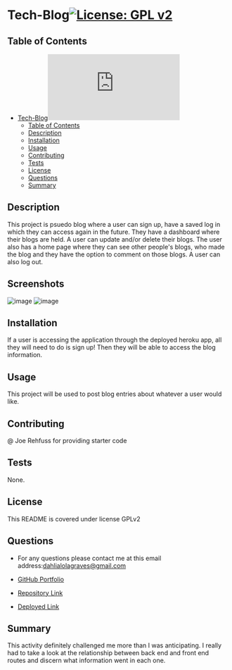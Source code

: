 # Tech-Blog[![License: GPL v2](https://img.shields.io/badge/License-GPL_v2-blue.svg)](https://www.gnu.org/licenses/old-licenses/gpl-2.0.en.html)
## Table of Contents
- [Tech-Blog![License: GPL v2](https://www.gnu.org/licenses/old-licenses/gpl-2.0.en.html)](#tech-blog)
  - [Table of Contents](#table-of-contents)
  - [Description](#description)
  - [Installation](#installation)
  - [Usage](#usage)
  - [Contributing](#contributing)
  - [Tests](#tests)
  - [License](#license)
  - [Questions](#questions)
  - [Summary](#summary)

## Description
This project is psuedo blog where a user can sign up, have a saved log in which they can access again in the future. They have a dashboard where their blogs are held. A user can update and/or delete their blogs. The user also has a home page where they can see other people's blogs, who made the blog and they have the option to comment on those blogs. A user can also log out. 

## Screenshots
![image](https://user-images.githubusercontent.com/98775943/168963965-40b9820f-6579-45cf-ab04-3a368ca15d14.png)
![image](https://user-images.githubusercontent.com/98775943/168964019-64b04967-a4a0-49fe-b591-d715520791bc.png)


## Installation
If a user is accessing the application through the deployed heroku app, all they will need to do is sign up! Then they will be able to access the blog information. 

## Usage
This project will be used to post blog entries about whatever a user would like. 

## Contributing 
@ Joe Rehfuss for providing starter code

## Tests
None.

## License

This README is covered under license GPLv2

## Questions
* For any questions please contact me at this email address:dahlialolagraves@gmail.com

* [GitHub Portfolio](https://github.com/DahliaGRV)

* [Repository Link](https://github.com/DahliaGRV/Tech-Blog)
* [Deployed Link](https://polar-tundra-15547.herokuapp.com/)

## Summary
This activity definitely challenged me more than I was anticipating. I really had to take a look at the relationship between back end and front end routes and discern what information went in each one.  
  
